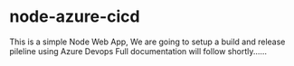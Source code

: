 # node-azure-cicd
This is a simple Node Web App, We are going to setup a build and release pileline using Azure Devops
Full documentation will follow shortly......
